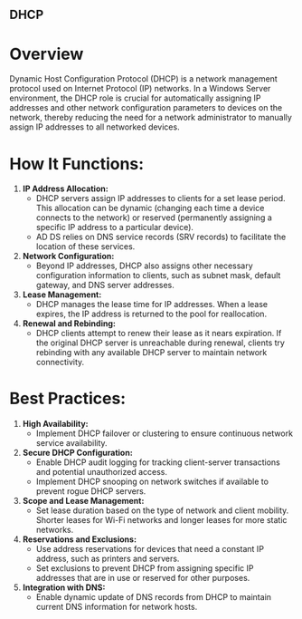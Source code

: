 ## DHCP
# Overview
Dynamic Host Configuration Protocol (DHCP) is a network management protocol used on Internet Protocol (IP) networks. In a Windows Server environment, the DHCP role is crucial for automatically assigning IP addresses and other network configuration parameters to devices on the network, thereby reducing the need for a network administrator to manually assign IP addresses to all networked devices.

# How It Functions:
1. <b>IP Address Allocation:</b>
   - DHCP servers assign IP addresses to clients for a set lease period. This allocation can be dynamic (changing each time a device connects to the network) or reserved (permanently assigning a specific IP address to a particular device).
   - AD DS relies on DNS service records (SRV records) to facilitate the location of these services.
2. <b>Network Configuration:</b>
   - Beyond IP addresses, DHCP also assigns other necessary configuration information to clients, such as subnet mask, default gateway, and DNS server addresses.
3. <b>Lease Management:</b>
   - DHCP manages the lease time for IP addresses. When a lease expires, the IP address is returned to the pool for reallocation.
4. <b>Renewal and Rebinding:</b>
   - DHCP clients attempt to renew their lease as it nears expiration. If the original DHCP server is unreachable during renewal, clients try rebinding with any available DHCP server to maintain network connectivity.

# Best Practices:
1. <b>High Availability:</b>
   - Implement DHCP failover or clustering to ensure continuous network service availability.
2. <b>Secure DHCP Configuration:</b>
   - Enable DHCP audit logging for tracking client-server transactions and potential unauthorized access.
   - Implement DHCP snooping on network switches if available to prevent rogue DHCP servers.
3. <b>Scope and Lease Management:</b>
   - Set lease duration based on the type of network and client mobility. Shorter leases for Wi-Fi networks and longer leases for more static networks.
4. <b>Reservations and Exclusions:</b>
   - Use address reservations for devices that need a constant IP address, such as printers and servers.
   - Set exclusions to prevent DHCP from assigning specific IP addresses that are in use or reserved for other purposes.
5. <b>Integration with DNS:</b>
   - Enable dynamic update of DNS records from DHCP to maintain current DNS information for network hosts.